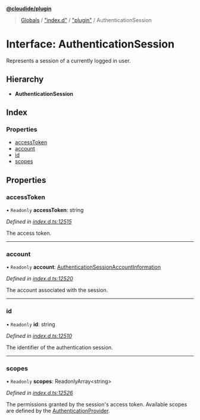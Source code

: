 **[@cloudide/plugin](../README.md)**

> [Globals](../README.md) / ["index.d"](../modules/_index_d_.md) / ["plugin"](../modules/_index_d_._plugin_.md) / AuthenticationSession

# Interface: AuthenticationSession

Represents a session of a currently logged in user.

## Hierarchy

* **AuthenticationSession**

## Index

### Properties

* [accessToken](_index_d_._plugin_.authenticationsession.md#accesstoken)
* [account](_index_d_._plugin_.authenticationsession.md#account)
* [id](_index_d_._plugin_.authenticationsession.md#id)
* [scopes](_index_d_._plugin_.authenticationsession.md#scopes)

## Properties

### accessToken

• `Readonly` **accessToken**: string

*Defined in [index.d.ts:12515](https://github.com/shuyaqian/cloudide-plugin-api/blob/6d83fa1/index.d.ts#L12515)*

The access token.

___

### account

• `Readonly` **account**: [AuthenticationSessionAccountInformation](_index_d_._plugin_.authenticationsessionaccountinformation.md)

*Defined in [index.d.ts:12520](https://github.com/shuyaqian/cloudide-plugin-api/blob/6d83fa1/index.d.ts#L12520)*

The account associated with the session.

___

### id

• `Readonly` **id**: string

*Defined in [index.d.ts:12510](https://github.com/shuyaqian/cloudide-plugin-api/blob/6d83fa1/index.d.ts#L12510)*

The identifier of the authentication session.

___

### scopes

• `Readonly` **scopes**: ReadonlyArray\<string>

*Defined in [index.d.ts:12526](https://github.com/shuyaqian/cloudide-plugin-api/blob/6d83fa1/index.d.ts#L12526)*

The permissions granted by the session's access token. Available scopes
are defined by the [AuthenticationProvider](#AuthenticationProvider).
